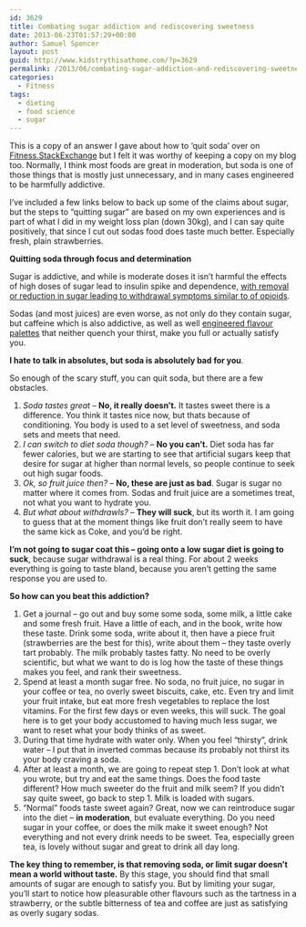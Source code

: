 ```yaml
---
id: 3629
title: Combating sugar addiction and rediscovering sweetness
date: 2013-06-23T01:57:29+00:00
author: Samuel Spencer
layout: post
guid: http://www.kidstrythisathome.com/?p=3629
permalink: /2013/06/combating-sugar-addiction-and-rediscovering-sweetness/
categories:
  - Fitness
tags:
  - dieting
  - food science
  - sugar
---
```

This is a copy of an answer I gave about how to &#8216;quit soda&#8217; over on [Fitness.StackExchange](http://fitness.stackexchange.com/questions/12901/how-do-i-stop-drinking-soda/12903#12903) but I felt it was worthy of keeping a copy on my blog too. Normally, I think most foods are great in moderation, but soda is one of those things that is mostly just unnecessary, and in many cases engineered to be harmfully addictive.

I&#8217;ve included a few links below to back up some of the claims about sugar, but the steps to &#8220;quitting sugar&#8221; are based on my own experiences and is part of what I did in my weight loss plan (down 30kg), and I can say quite positively, that since I cut out sodas food does taste much better. Especially fresh, plain strawberries.

**Quitting soda through focus and determination**

Sugar is addictive, and while is moderate doses it isn&#8217;t harmful the effects of high doses of sugar lead to insulin spike and dependence, <a href="http://psycnet.apa.org/?fa=main.doiLanding&doi=10.1037/1064-1297.15.5.481" rel="nofollow">with removal or reduction in sugar leading to withdrawal symptoms similar to of opioids</a>.

Sodas (and most juices) are even worse, as not only do they contain sugar, but caffeine which is also addictive, as well as well <a href="http://www.nytimes.com/2013/02/24/magazine/the-extraordinary-science-of-junk-food.html?pagewanted=all&_r=1&" rel="nofollow">engineered flavour palettes</a> that neither quench your thirst, make you full or actually satisfy you.

**I hate to talk in absolutes, but soda is absolutely bad for you**.

So enough of the scary stuff, you can quit soda, but there are a few obstacles.

  1. _Soda tastes great_ &#8211; **No, it really doesn&#8217;t.** It tastes sweet there is a difference. You think it tastes nice now, but thats because of conditioning. You body is used to a set level of sweetness, and soda sets and meets that need.
  2. _I can switch to diet soda though?_ &#8211; **No you can&#8217;t.** Diet soda has far fewer calories, but we are starting to see that artificial sugars keep that desire for sugar at higher than normal levels, so people continue to seek out high sugar foods.
  3. _Ok, so fruit juice then?_ &#8211; **No, these are just as bad**. Sugar is sugar no matter where it comes from. Sodas and fruit juice are a sometimes treat, not what you want to hydrate you.
  4. _But what about withdrawls?_ &#8211; **They will suck**, but its worth it. I am going to guess that at the moment things like fruit don&#8217;t really seem to have the same kick as Coke, and you&#8217;d be right.

**I&#8217;m not going to sugar coat this &#8211; going onto a low sugar diet is going to suck**, because sugar withdrawal is a real thing. For about 2 weeks everything is going to taste bland, because you aren&#8217;t getting the same response you are used to.

**So how can you beat this addiction?**

  1. Get a journal &#8211; go out and buy some some soda, some milk, a little cake and some fresh fruit. Have a little of each, and in the book, write how these taste. Drink some soda, write about it, then have a piece fruit (strawberries are the best for this), write about them &#8211; they taste overly tart probably. The milk probably tastes fatty. No need to be overly scientific, but what we want to do is log how the taste of these things makes you feel, and rank their sweetness.
  2. Spend at least a month sugar free. No soda, no fruit juice, no sugar in your coffee or tea, no overly sweet biscuits, cake, etc. Even try and limit your fruit intake, but eat more fresh vegetables to replace the lost vitamins. For the first few days or even weeks, this will suck. The goal here is to get your body accustomed to having much less sugar, we want to reset what your body thinks of as sweet.
  3. During that time hydrate with water only. When you feel &#8220;thirsty&#8221;, drink water &#8211; I put that in inverted commas because its probably not thirst its your body craving a soda.
  4. After at least a month, we are going to repeat step 1. Don&#8217;t look at what you wrote, but try and eat the same things. Does the food taste different? How much sweeter do the fruit and milk seem? If you didn&#8217;t say quite sweet, go back to step 1. Milk is loaded with sugars.
  5. &#8220;Normal&#8221; foods taste sweet again? Great, now we can reintroduce sugar into the diet &#8211; **in moderation**, but evaluate everything. Do you need sugar in your coffee, or does the milk make it sweet enough? Not everything and not every drink needs to be sweet. Tea, especially green tea, is lovely without sugar and great to drink all day long.

**The key thing to remember, is that removing soda, or limit sugar doesn&#8217;t mean a world without taste.** By this stage, you should find that small amounts of sugar are enough to satisfy you. But by limiting your sugar, you&#8217;ll start to notice how pleasurable other flavours such as the tartness in a strawberry, or the subtle bitterness of tea and coffee are just as satisfying as overly sugary sodas.